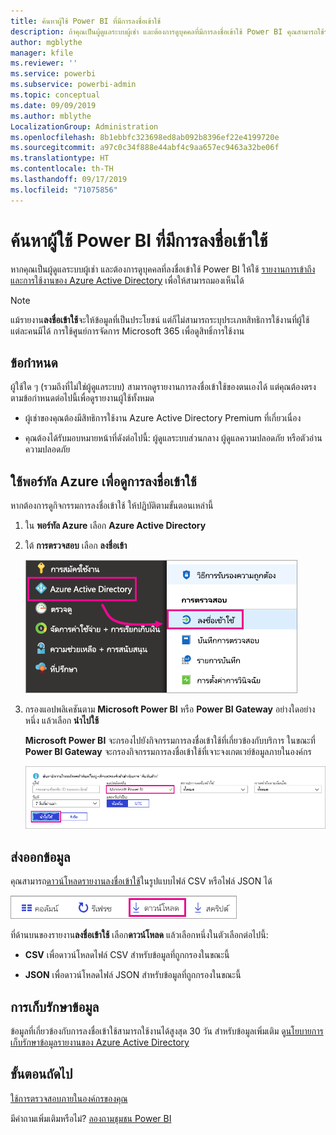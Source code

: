 ```yaml
---
title: ค้นหาผู้ใช้ Power BI ที่มีการลงชื่อเข้าใช้
description: ถ้าคุณเป็นผู้ดูแลระบบผู้เช่า และต้องการดูบุคคลที่มีการลงชื่อเข้าใช้ Power BI คุณสามารถใช้รายงานการเข้าถึงและการใช้งานของ Azure Active Directory เพื่อให้สามารถมองเห็นได้
author: mgblythe
manager: kfile
ms.reviewer: ''
ms.service: powerbi
ms.subservice: powerbi-admin
ms.topic: conceptual
ms.date: 09/09/2019
ms.author: mblythe
LocalizationGroup: Administration
ms.openlocfilehash: 8b1ebbfc323698ed8ab092b8396ef22e4199720e
ms.sourcegitcommit: a97c0c34f888e44abf4c9aa657ec9463a32be06f
ms.translationtype: HT
ms.contentlocale: th-TH
ms.lasthandoff: 09/17/2019
ms.locfileid: "71075856"
---
```

# <a name="find-power-bi-users-that-have-signed-in"></a>ค้นหาผู้ใช้ Power BI ที่มีการลงชื่อเข้าใช้

หากคุณเป็นผู้ดูแลระบบผู้เช่า และต้องการดูบุคคลที่ลงชื่อเข้าใช้ Power BI ให้ใช้ [รายงานการเข้าถึงและการใช้งานของ Azure Active Directory](/azure/active-directory/reports-monitoring/concept-sign-ins) เพื่อให้สามารถมองเห็นได้

> [!NOTE]
> แม้รายงาน**ลงชื่อเข้าใช้**จะให้ข้อมูลที่เป็นประโยชน์ แต่ก็ไม่สามารถระบุประเภทสิทธิการใช้งานที่ผู้ใช้แต่ละคนมีได้ การใช้ศูนย์การจัดการ Microsoft 365 เพื่อดูสิทธิ์การใช้งาน

## <a name="requirements"></a>ข้อกำหนด

ผู้ใช้ใด ๆ (รวมถึงที่ไม่ใช่ผู้ดูแลระบบ) สามารถดูรายงานการลงชื่อเข้าใช้ของตนเองได้ แต่คุณต้องตรงตามข้อกำหนดต่อไปนี้เพื่อดูรายงานผู้ใช้ทั้งหมด

* ผู้เช่าของคุณต้องมีสิทธิการใช้งาน Azure Active Directory Premium ที่เกี่ยวเนื่อง

* คุณต้องได้รับมอบหมายหน้าที่ดังต่อไปนี้: ผู้ดูแลระบบส่วนกลาง ผู้ดูแลความปลอดภัย หรือตัวอ่านความปลอดภัย

## <a name="use-the-azure-portal-to-view-sign-ins"></a>ใช้พอร์ทัล Azure เพื่อดูการลงชื่อเข้าใช้

หากต้องการดูกิจกรรมการลงชื่อเข้าใช้ ให้ปฏิบัติตามขั้นตอนเหล่านี้

1. ใน **พอร์ทัล Azure** เลือก **Azure Active Directory**

1. ใต้ **การตรวจสอบ** เลือก **ลงชื่อเข้า**
   
    ![สกรีนช็อตของ Azure UI พร้อมตัวเลือก Azure Active Directory และลงชื่อเข้าใช้ที่เน้น](media/service-admin-access-usage/azure-portal-sign-ins.png)

1. กรองแอปพลิเคชันตาม **Microsoft Power BI** หรือ **Power BI Gateway** อย่างใดอย่างหนึ่ง แล้วเลือก **นำไปใช้**

    **Microsoft Power BI** จะกรองไปยังกิจกรรมการลงชื่อเข้าใช้ที่เกี่ยวข้องกับบริการ ในขณะที่ **Power BI Gateway** จะกรองกิจกรรมการลงชื่อเข้าใช้ที่เจาะจงเกตเวย์ข้อมูลภายในองค์กร
   
    ![สกรีนช็อตของตัวกรองลงชื่อเข้าพร้อมด้วยเขตข้อมูลของแอปพลิเคชันที่เน้น](media/service-admin-access-usage/sign-in-filter.png)

## <a name="export-the-data"></a>ส่งออกข้อมูล

คุณสามารถ[ดาวน์โหลดรายงานลงชื่อเข้าใช้](/azure/active-directory/reports-monitoring/quickstart-download-sign-in-report)ในรูปแบบไฟล์ CSV หรือไฟล์ JSON ได้

![สกรีนช็อตของปุ่มดาวน์โหลด](media/service-admin-access-usage/download-sign-in-data-csv.png)

ที่ด้านบนของรายงาน**ลงชื่อเข้าใช้** เลือก**ดาวน์โหลด** แล้วเลือกหนึ่งในตัวเลือกต่อไปนี้:

* **CSV** เพื่อดาวน์โหลดไฟล์ CSV สำหรับข้อมูลที่ถูกกรองในขณะนี้

* **JSON** เพื่อดาวน์โหลดไฟล์ JSON สำหรับข้อมูลที่ถูกกรองในขณะนี้

## <a name="data-retention"></a>การเก็บรักษาข้อมูล

ข้อมูลที่เกี่ยวข้องกับการลงชื่อเข้าใช้สามารถใช้งานได้สูงสุด 30 วัน สำหรับข้อมูลเพิ่มเติม ดู[นโยบายการเก็บรักษาข้อมูลรายงานของ Azure Active Directory](/azure/active-directory/reports-monitoring/reference-reports-data-retention)

## <a name="next-steps"></a>ขั้นตอนถัดไป

[ใช้การตรวจสอบภายในองค์กรของคุณ](service-admin-auditing.md)

มีคำถามเพิ่มเติมหรือไม่? [ลองถามชุมชน Power BI](https://community.powerbi.com/)